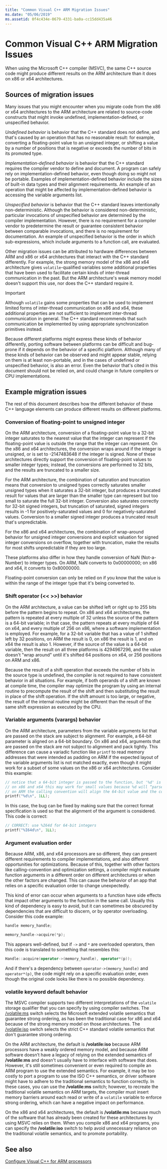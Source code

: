 ```yaml
---
title: "Common Visual C++ ARM Migration Issues"
ms.date: "05/06/2019"
ms.assetid: 0f4c434e-0679-4331-ba0a-cc15dd435a46
---
```

# Common Visual C++ ARM Migration Issues

When using the Microsoft C++ compiler (MSVC), the same C++ source code might produce different results on the ARM architecture than it does on x86 or x64 architectures.

## Sources of migration issues

Many issues that you might encounter when you migrate code from the x86 or x64 architectures to the ARM architecture are related to source-code constructs that might invoke undefined, implementation-defined, or unspecified behavior.

*Undefined behavior* is behavior that the C++ standard does not define, and that's caused by an operation that has no reasonable result: for example, converting a floating-point value to an unsigned integer, or shifting a value by a number of positions that is negative or exceeds the number of bits in its promoted type.

*Implementation-defined behavior* is behavior that the C++ standard requires the compiler vendor to define and document. A program can safely rely on implementation-defined behavior, even though doing so might not be portable. Examples of implementation-defined behavior include the sizes of built-in data types and their alignment requirements. An example of an operation that might be affected by implementation-defined behavior is accessing the variable arguments list.

*Unspecified behavior* is behavior that the C++ standard leaves intentionally non-deterministic. Although the behavior is considered non-deterministic, particular invocations of unspecified behavior are determined by the compiler implementation. However, there is no requirement for a compiler vendor to predetermine the result or guarantee consistent behavior between comparable invocations, and there is no requirement for documentation. An example of unspecified behavior is the order in which sub-expressions, which include arguments to a function call, are evaluated.

Other migration issues can be attributed to hardware differences between ARM and x86 or x64 architectures that interact with the C++ standard differently. For example, the strong memory model of the x86 and x64 architecture gives `volatile`-qualified variables some additional properties that have been used to facilitate certain kinds of inter-thread communication in the past. But the ARM architecture's weak memory model doesn't support this use, nor does the C++ standard require it.

> [!IMPORTANT]
>  Although `volatile` gains some properties that can be used to implement limited forms of inter-thread communication on x86 and x64, these additional properties are not sufficient to implement inter-thread communication in general. The C++ standard recommends that such communication be implemented by using appropriate synchronization primitives instead.

Because different platforms might express these kinds of behavior differently, porting software between platforms can be difficult and bug-prone if it depends on the behavior of a specific platform. Although many of these kinds of behavior can be observed and might appear stable, relying on them is at least non-portable, and in the cases of undefined or unspecified behavior, is also an error. Even the behavior that's cited in this document should not be relied on, and could change in future compilers or CPU implementations.

## Example migration issues

The rest of this document describes how the different behavior of these C++ language elements can produce different results on different platforms.

### Conversion of floating-point to unsigned integer

On the ARM architecture, conversion of a floating-point value to a 32-bit integer saturates to the nearest value that the integer can represent if the floating-point value is outside the range that the integer can represent. On the x86 and x64 architectures, the conversion wraps around if the integer is unsigned, or is set to -2147483648 if the integer is signed. None of these architectures directly support the conversion of floating-point values to smaller integer types; instead, the conversions are performed to 32 bits, and the results are truncated to a smaller size.

For the ARM architecture, the combination of saturation and truncation means that conversion to unsigned types correctly saturates smaller unsigned types when it saturates a 32-bit integer, but produces a truncated result for values that are larger than the smaller type can represent but too small to saturate the full 32-bit integer. Conversion also saturates correctly for 32-bit signed integers, but truncation of saturated, signed integers results in -1 for positively-saturated values and 0 for negatively-saturated values. Conversion to a smaller signed integer produces a truncated result that's unpredictable.

For the x86 and x64 architectures, the combination of wrap-around behavior for unsigned integer conversions and explicit valuation for signed integer conversions on overflow, together with truncation, make the results for most shifts unpredictable if they are too large.

These platforms also differ in how they handle conversion of NaN (Not-a-Number) to integer types. On ARM, NaN converts to 0x00000000; on x86 and x64, it converts to 0x80000000.

Floating-point conversion can only be relied on if you know that the value is within the range of the integer type that it's being converted to.

### Shift operator (\<\< >>) behavior

On the ARM architecture, a value can be shifted left or right up to 255 bits before the pattern begins to repeat. On x86 and x64 architectures, the pattern is repeated at every multiple of 32 unless the source of the pattern is a 64-bit variable; in that case, the pattern repeats at every multiple of 64 on x64, and every multiple of 256 on x86, where a software implementation is employed. For example, for a 32-bit variable that has a value of 1 shifted left by 32 positions, on ARM the result is 0, on x86 the result is 1, and on x64 the result is also 1. However, if the source of the value is a 64-bit variable, then the result on all three platforms is 4294967296, and the value doesn't "wrap around" until it's shifted 64 positions on x64, or 256 positions on ARM and x86.

Because the result of a shift operation that exceeds the number of bits in the source type is undefined, the compiler is not required to have consistent behavior in all situations. For example, if both operands of a shift are known at compile time, the compiler may optimize the program by using an internal routine to precompute the result of the shift and then substituting the result in place of the shift operation. If the shift amount is too large, or negative, the result of the internal routine might be different than the result of the same shift expression as executed by the CPU.

### Variable arguments (varargs) behavior

On the ARM architecture, parameters from the variable arguments list that are passed on the stack are subject to alignment. For example, a 64-bit parameter is aligned on a 64-bit boundary. On x86 and x64, arguments that are passed on the stack are not subject to alignment and pack tightly. This difference can cause a variadic function like `printf` to read memory addresses that were intended as padding on ARM if the expected layout of the variable arguments list is not matched exactly, even though it might work for a subset of some values on the x86 or x64 architectures. Consider this example:

```C
// notice that a 64-bit integer is passed to the function, but '%d' is used to read it.
// on x86 and x64 this may work for small values because %d will “parse” the low-32 bits of the argument.
// on ARM the calling convention will align the 64-bit value and the code will print a random value
printf("%d\n", 1LL);
```

In this case, the bug can be fixed by making sure that the correct format specification is used so that the alignment of the argument is considered. This code is correct:

```C
// CORRECT: use %I64d for 64-bit integers
printf("%I64d\n", 1LL);
```

### Argument evaluation order

Because ARM, x86, and x64 processors are so different, they can present different requirements to compiler implementations, and also different opportunities for optimizations. Because of this, together with other factors like calling-convention and optimization settings, a compiler might evaluate function arguments in a different order on different architectures or when the other factors are changed. This can cause the behavior of an app that relies on a specific evaluation order to change unexpectedly.

This kind of error can occur when arguments to a function have side effects that impact other arguments to the function in the same call. Usually this kind of dependency is easy to avoid, but it can sometimes be obscured by dependencies that are difficult to discern, or by operator overloading. Consider this code example:

```cpp
handle memory_handle;

memory_handle->acquire(*p);
```

This appears well-defined, but if `->` and `*` are overloaded operators, then this code is translated to something that resembles this:

```cpp
Handle::acquire(operator->(memory_handle), operator*(p));
```

And if there's a dependency between `operator->(memory_handle)` and `operator*(p)`, the code might rely on a specific evaluation order, even though the original code looks like there is no possible dependency.

### volatile keyword default behavior

The MSVC compiler supports two different interpretations of the `volatile` storage qualifier that you can specify by using compiler switches. The [/volatile:ms](reference/volatile-volatile-keyword-interpretation.md) switch selects the Microsoft extended volatile semantics that guarantee strong ordering, as has been the traditional case for x86 and x64 because of the strong memory model on those architectures. The [/volatile:iso](reference/volatile-volatile-keyword-interpretation.md) switch selects the strict C++ standard volatile semantics that don't guarantee strong ordering.

On the ARM architecture, the default is **/volatile:iso** because ARM processors have a weakly ordered memory model, and because ARM software doesn’t have a legacy of relying on the extended semantics of **/volatile:ms** and doesn't usually have to interface with software that does. However, it's still sometimes convenient or even required to compile an ARM program to use the extended semantics. For example, it may be too costly to port a program to use the ISO C++ semantics, or driver software might have to adhere to the traditional semantics to function correctly. In these cases, you can use the **/volatile:ms** switch; however, to recreate the traditional volatile semantics on ARM targets, the compiler must insert memory barriers around each read or write of a `volatile` variable to enforce strong ordering, which can have a negative impact on performance.

On the x86 and x64 architectures, the default is **/volatile:ms** because much of the software that has already been created for these architectures by using MSVC relies on them. When you compile x86 and x64 programs, you can specify the **/volatile:iso** switch to help avoid unnecessary reliance on the traditional volatile semantics, and to promote portability.

## See also

[Configure Visual C++ for ARM processors](configuring-programs-for-arm-processors-visual-cpp.md)
